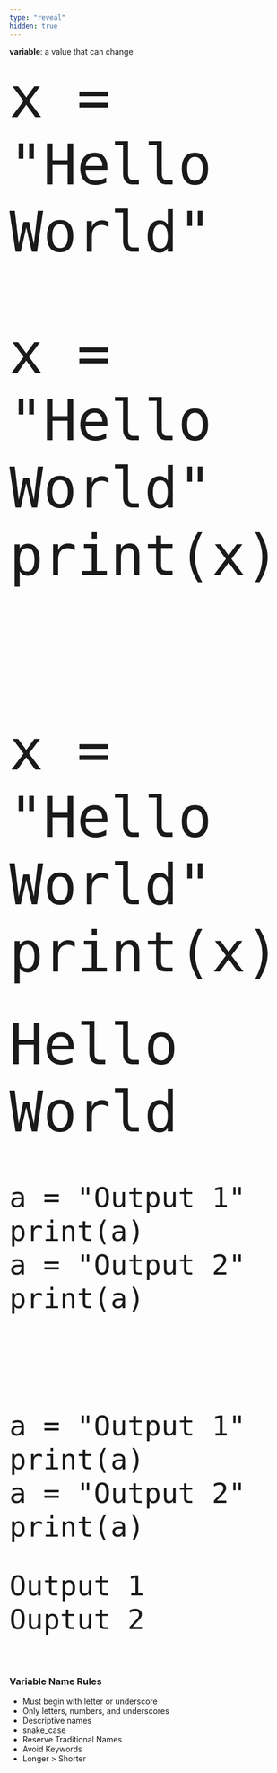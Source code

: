 ```yaml
---
type: "reveal"
hidden: true
---
```

<section>
    <b>variable</b>: a value that can change
</section>
<section>
    <pre><code style="font-size: 100px; line-height: 120px" class="language-python">x = "Hello World"</code></pre>
    <br>
    <br>
    <br>
    <br>
</section>
<section>
    <pre><code style="font-size: 100px; line-height: 120px" class="language-python">x = "Hello World"
print(x)</code></pre>
    <br>
    <pre><code style="font-size: 100px; line-height: 120px" class="language-plaintext"> </code></pre>
    <br>
    <br>
</section>
<section>
    <pre><code style="font-size: 100px; line-height: 120px" class="language-python">x = "Hello World"
print(x)</code></pre>
    <br>
    <pre><code style="font-size: 100px; line-height: 120px" class="language-plaintext">Hello World</code></pre>
    <br>
    <br>
</section>
<section>
    <pre><code style="font-size: 50px; line-height: 60px" class="language-python">a = "Output 1"
print(a)
a = "Output 2"
print(a)</code></pre>
    <br>
    <pre><code style="font-size: 50px; line-height: 60px" class="language-plaintext"> </code></pre>
    <br>
    <br>
</section>
<section>
    <pre><code style="font-size: 50px; line-height: 60px" class="language-python">a = "Output 1"
print(a)
a = "Output 2"
print(a)</code></pre>
    <br>
    <pre><code style="font-size: 50px; line-height: 60px" class="language-plaintext">Output 1
Ouptut 2</code></pre>
    <br>
    <br>
</section>
<section>
    <h3>Variable Name Rules</h3>
    <ul>
        <li>Must begin with letter or underscore</li>
        <li>Only letters, numbers, and underscores</li>
        <li>Descriptive names</li>
        <li>snake_case</li>
        <li>Reserve Traditional Names</li>
        <li>Avoid Keywords</li>
        <li>Longer > Shorter</li>
    </ul>
</section>